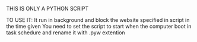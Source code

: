 THIS IS ONLY A PYTHON SCRIPT

TO USE IT:
 It run in background and block the website specified in script in the time given
 You need to set the script to start when the computer boot in task schedure and rename it 
 with .pyw extention